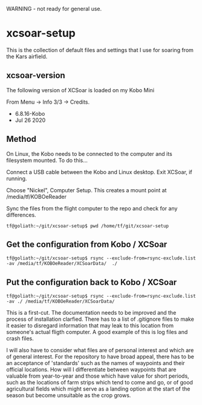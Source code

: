 WARNING - not ready for general use.

# xcsoar-setup

This is the collection of default files and settings that I use for soaring from the Kars airfield.

## xcsoar-version

The following version of XCSoar is loaded on my Kobo Mini

From Menu -> Info 3/3 -> Credits.
- 6.8.16-Kobo
- Jul 26 2020

## Method

On Linux, the Kobo needs to be connected to the computer and its filesystem mounted. To do this...

Connect a USB cable between the Kobo and Linux desktop. Exit XCSoar, if running.

Choose "Nickel", Computer Setup. This creates a mount point at /media/tf/KOBOeReader

Sync the files from the flight computer to the repo and check for any differences.

`tf@goliath:~/git/xcsoar-setup$ pwd
/home/tf/git/xcsoar-setup`

## Get the configuration from Kobo / XCSoar
`tf@goliath:~/git/xcsoar-setup$ rsync --exclude-from=rsync-exclude.list -av /media/tf/KOBOeReader/XCSoarData/  ./`

## Put the configuration back to Kobo / XCSoar
`tf@goliath:~/git/xcsoar-setup$ rsync --exclude-from=rsync-exclude.list -av ./ /media/tf/KOBOeReader/XCSoarData/`

This is a first-cut. The documentation needs to be improved and the process of installation clarfied. There has to a list of .gitignore files to make it easier to disregard information that may leak to this location from someone's actual fligth computer. A good example of this is log files and crash files.

I will also have to consider what files are of personal interest and which are of general interest. For the repository to have broad appeal, there has to be an acceptance of 'standards' such as the names of waypoints and their official locations. How will I differentiate between waypoints that are valuable from year-to-year and those which have value for short periods, such as the locations of farm strips which tend to come and go, or of good agricultural fields which might serve as a landing option at the start of the season but become unsuitable as the crop grows.
